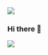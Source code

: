 <img src="https://capsule-render.vercel.app/api?type=wave&color=auto&height=300&section=header&text=Aeryeong%20Github&fontSize=90" />

### Hi there 👋

<img src="https://github-readme-stats.vercel.app/api?username=jeongaeryeong&show_icons=true&theme=highcontrast">

<!--
**jeongaeryeong/jeongaeryeong** is a ✨ _special_ ✨ repository because its `README.md` (this file) appears on your GitHub profile.

Here are some ideas to get you started:

- 🔭 I’m currently working on ...
- 🌱 I’m currently learning ...
- 👯 I’m looking to collaborate on ...
- 🤔 I’m looking for help with ...
- 💬 Ask me about ...
- 📫 How to reach me: ...
- 😄 Pronouns: ...
- ⚡ Fun fact: ...
-->
